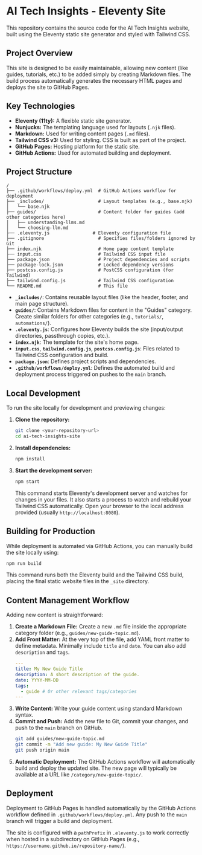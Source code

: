 # AI Tech Insights - Eleventy Site

This repository contains the source code for the AI Tech Insights website, built using the Eleventy static site generator and styled with Tailwind CSS.

## Project Overview

This site is designed to be easily maintainable, allowing new content (like guides, tutorials, etc.) to be added simply by creating Markdown files. The build process automatically generates the necessary HTML pages and deploys the site to GitHub Pages.

## Key Technologies

*   **Eleventy (11ty):** A flexible static site generator.
*   **Nunjucks:** The templating language used for layouts (`.njk` files).
*   **Markdown:** Used for writing content pages (`.md` files).
*   **Tailwind CSS v3:** Used for styling. CSS is built as part of the project.
*   **GitHub Pages:** Hosting platform for the static site.
*   **GitHub Actions:** Used for automated building and deployment.

## Project Structure

```
/
├── .github/workflows/deploy.yml  # GitHub Actions workflow for deployment
├── _includes/                    # Layout templates (e.g., base.njk)
│   └── base.njk
├── guides/                       # Content folder for guides (add other categories here)
│   ├── understanding-llms.md
│   └── choosing-llm.md
├── .eleventy.js                # Eleventy configuration file
├── .gitignore                    # Specifies files/folders ignored by Git
├── index.njk                     # Home page content template
├── input.css                     # Tailwind CSS input file
├── package.json                  # Project dependencies and scripts
├── package-lock.json             # Locked dependency versions
├── postcss.config.js             # PostCSS configuration (for Tailwind)
├── tailwind.config.js            # Tailwind CSS configuration
└── README.md                     # This file
```

*   **`_includes/`**: Contains reusable layout files (like the header, footer, and main page structure).
*   **`guides/`**: Contains Markdown files for content in the "Guides" category. Create similar folders for other categories (e.g., `tutorials/`, `automations/`).
*   **`.eleventy.js`**: Configures how Eleventy builds the site (input/output directories, passthrough copies, etc.).
*   **`index.njk`**: The template for the site's home page.
*   **`input.css`**, **`tailwind.config.js`**, **`postcss.config.js`**: Files related to Tailwind CSS configuration and build.
*   **`package.json`**: Defines project scripts and dependencies.
*   **`.github/workflows/deploy.yml`**: Defines the automated build and deployment process triggered on pushes to the `main` branch.

## Local Development

To run the site locally for development and previewing changes:

1.  **Clone the repository:**
    ```bash
    git clone <your-repository-url>
    cd ai-tech-insights-site
    ```
2.  **Install dependencies:**
    ```bash
    npm install
    ```
3.  **Start the development server:**
    ```bash
    npm start
    ```
    This command starts Eleventy's development server and watches for changes in your files. It also starts a process to watch and rebuild your Tailwind CSS automatically. Open your browser to the local address provided (usually `http://localhost:8080`).

## Building for Production

While deployment is automated via GitHub Actions, you can manually build the site locally using:

```bash
npm run build
```

This command runs both the Eleventy build and the Tailwind CSS build, placing the final static website files in the `_site` directory.

## Content Management Workflow

Adding new content is straightforward:

1.  **Create a Markdown File:** Create a new `.md` file inside the appropriate category folder (e.g., `guides/new-guide-topic.md`).
2.  **Add Front Matter:** At the very top of the file, add YAML front matter to define metadata. Minimally include `title` and `date`. You can also add `description` and `tags`.
    ```yaml
    ---
    title: My New Guide Title
    description: A short description of the guide.
    date: YYYY-MM-DD
    tags:
      - guide # Or other relevant tags/categories
    ---
    ```
3.  **Write Content:** Write your guide content using standard Markdown syntax.
4.  **Commit and Push:** Add the new file to Git, commit your changes, and push to the `main` branch on GitHub.
    ```bash
    git add guides/new-guide-topic.md
    git commit -m "Add new guide: My New Guide Title"
    git push origin main
    ```
5.  **Automatic Deployment:** The GitHub Actions workflow will automatically build and deploy the updated site. The new page will typically be available at a URL like `/category/new-guide-topic/`.

## Deployment

Deployment to GitHub Pages is handled automatically by the GitHub Actions workflow defined in `.github/workflows/deploy.yml`. Any push to the `main` branch will trigger a build and deployment.

The site is configured with a `pathPrefix` in `.eleventy.js` to work correctly when hosted in a subdirectory on GitHub Pages (e.g., `https://username.github.io/repository-name/`).

